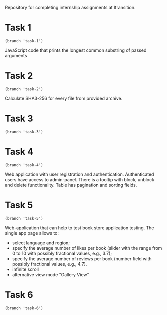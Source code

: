 Repository for completing internship assignments at Itransition.

# Task 1 
`(branch 'task-1')`

JavaScript code that prints the longest common substring of passed arguments

# Task 2
`(branch 'task-2')`

Calculate SHA3-256 for every file from provided archive.

# Task 3 
`(branch 'task-3')`

# Task 4 
`(branch 'task-4')`

Web application with user registration and authentication. Authenticated users have access to admin-panel. There is a tooltip with block, unblock and delete functionality. Table has pagination and sorting fields.

# Task 5 
`(branch 'task-5')`

Web-application that can help to test book store application testing.
The single app page allows to:
- select language and region;
- specify the average number of likes per book (slider with the range from 0 to 10 with possibly fractional values, e.g., 3.7);
- specify the average number of reviews per book (number field with possibly fractional values, e.g., 4.7).
- infinite scroll
- alternative view mode "Gallery View"

# Task 6 
`(branch 'task-6')`

